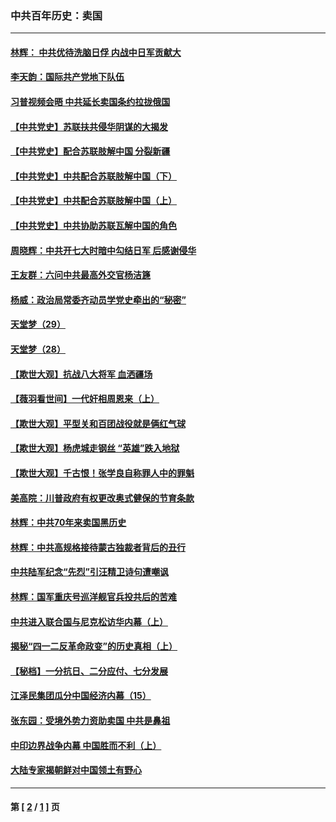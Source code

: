 ### 中共百年历史：卖国
---
#### [林辉： 中共优待洗脑日俘 内战中日军贡献大](../../pages/nf1176117/n13624644.md?07250430) 
#### [李天韵：国际共产党地下队伍](../../pages/nf1176117/n13611808.md?07250430) 
#### [习普视频会晤 中共延长卖国条约拉拢俄国](../../pages/nf1176117/n13060971.md?07250430) 
#### [【中共党史】苏联扶共侵华阴谋的大揭发](../../pages/nf1176117/n13056050.md?07250430) 
#### [【中共党史】配合苏联肢解中国 分裂新疆](../../pages/nf1176117/n13040700.md?07250430) 
#### [【中共党史】中共配合苏联肢解中国（下）](../../pages/nf1176117/n13035660.md?07250430) 
#### [【中共党史】中共配合苏联肢解中国（上）](../../pages/nf1176117/n13030262.md?07250430) 
#### [【中共党史】中共协助苏联瓦解中国的角色](../../pages/nf1176117/n13018109.md?07250430) 
#### [周晓辉：中共开七大时暗中勾结日军 后感谢侵华](../../pages/nf1176117/n12921960.md?07250430) 
#### [王友群：六问中共最高外交官杨洁篪](../../pages/nf1176117/n12836495.md?07250430) 
#### [杨威：政治局常委齐动员学党史牵出的“秘密”](../../pages/nf1176117/n12764642.md?07250430) 
#### [天堂梦（29）](../../pages/nf1176117/n12408465.md?07250430) 
#### [天堂梦（28）](../../pages/nf1176117/n12408309.md?07250430) 
#### [【欺世大观】抗战八大将军 血洒疆场](../../pages/nf1176117/n12357044.md?07250430) 
#### [【薇羽看世间】一代奸相周恩来（上）](../../pages/nf1176117/n12401109.md?07250430) 
#### [【欺世大观】平型关和百团战役就是俩红气球](../../pages/nf1176117/n12359157.md?07250430) 
#### [【欺世大观】杨虎城走钢丝 “英雄”跌入地狱](../../pages/nf1176117/n12358840.md?07250430) 
#### [【欺世大观】千古恨！张学良自称罪人中的罪魁](../../pages/nf1176117/n12358629.md?07250430) 
#### [美高院：川普政府有权更改奥式健保的节育条款](../../pages/nf1176117/n12242171.md?07250430) 
#### [林辉：中共70年来卖国黑历史](../../pages/nf1176117/n11552181.md?07250430) 
#### [林辉：中共高规格接待蒙古独裁者背后的丑行](../../pages/nf1176117/n11225005.md?07250430) 
#### [中共陆军纪念“先烈”引汪精卫诗句遭嘲讽](../../pages/nf1176117/n11153345.md?07250430) 
#### [林辉：国军重庆号巡洋舰官兵投共后的苦难](../../pages/nf1176117/n10997801.md?07250430) 
#### [中共进入联合国与尼克松访华内幕（上）](../../pages/nf1176117/n10138788.md?07250430) 
#### [揭秘“四一二反革命政变”的历史真相（上）](../../pages/nf1176117/n9996650.md?07250430) 
#### [【秘档】一分抗日、二分应付、七分发展](../../pages/nf1176117/n9331484.md?07250430) 
#### [江泽民集团瓜分中国经济内幕（15）](../../pages/nf1176117/n9268584.md?07250430) 
#### [张东园：受境外势力资助卖国 中共是鼻祖](../../pages/nf1176117/n9272480.md?07250430) 
#### [中印边界战争内幕 中国胜而不利（上）](../../pages/nf1176117/n9252458.md?07250430) 
#### [大陆专家揭朝鲜对中国领土有野心](../../pages/nf1176117/n9074056.md?07250430) 

---
#### 第 [ [2](./2.md?07250430) / [1](./1.md?07250430) ] 页
